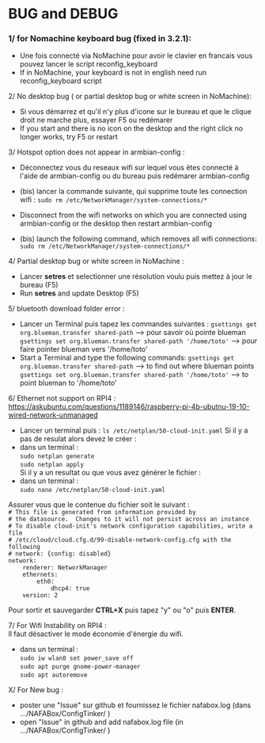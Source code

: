 
# BUG and DEBUG

### 1/ for Nomachine keyboard bug (fixed in 3.2.1):

- Une fois connecté via NoMachine pour avoir le clavier en francais vous pouvez lancer le script reconfig_keyboard    
- If in NoMachine, your keyboard is not in english need run reconfig_keyboard script    

2/ No desktop bug ( or partial desktop bug or white screen in NoMachine):

- Si vous démarrez et qu'il n'y plus d'icone sur le bureau et que le clique droit ne marche plus, essayer F5 ou redémarer    
- If you start and there is no icon on the desktop and the right click no longer works, try F5 or restart     

3/ Hotspot option does not appear in armbian-config :

- Déconnectez vous du reseaux wifi sur lequel vous êtes connecté à l'aide de armbian-config ou du bureau puis redémarer armbian-config     
- (bis) lancer la commande suivante, qui supprime toute les connection wifi : `sudo rm /etc/NetworkManager/system-connections/*`    

- Disconnect from the wifi networks on which you are connected using armbian-config or the desktop then restart armbian-config     
- (bis) launch the following command, which removes all wifi connections: `sudo rm /etc/NetworkManager/system-connections/*`    

4/ Partial desktop bug or white screen in NoMachine :

- Lancer **setres** et selectionner une résolution voulu puis mettez à jour le bureau (F5)   
- Run **setres** and update Desktop (F5)   

5/ bluetooth download folder error : 

- Lancer un Terminal puis tapez les commandes suivantes :
    `gsettings get org.blueman.transfer shared-path`  --> pour savoir où pointe blueman
    `gsettings set org.blueman.transfer shared-path '/home/toto'`  --> pour faire pointer blueman vers '/home/toto'
- Start a Terminal and type the following commands:
     `gsettings get org.blueman.transfer shared-path` --> to find out where blueman points
     `gsettings set org.blueman.transfer shared-path '/home/toto'` --> to point blueman to '/home/toto'
     
6/ Ethernet not support on RPI4 :    
https://askubuntu.com/questions/1189146/raspberry-pi-4b-ubutnu-19-10-wired-network-unmanaged    
- Lancer un terminal puis :
    `ls /etc/netplan/50-cloud-init.yaml`
Si il y a pas de resulat alors devez le créer :   
- dans un terminal :    
    `sudo netplan generate`    
    `sudo netplan apply`   
Si il y a un resultat ou que vous avez générer le fichier :    
- dans un terminal :    
    `sudo nano /etc/netplan/50-cloud-init.yaml`    
    
Assurer vous que le contenue du fichier soit le suivant :    
`# This file is generated from information provided by`   
`# the datasource.  Changes to it will not persist across an instance`   
`# To disable cloud-init's network configuration capabilities, write a file`   
`# /etc/cloud/cloud.cfg.d/99-disable-network-config.cfg with the following`   
`# network: {config: disabled}`   
`network:`   
`    renderer: NetworkManager`   
`    ethernets:`   
`        eth0:`   
`            dhcp4: true`   
`    version: 2`   
    
Pour sortir et sauvegarder __CTRL+X__ puis tapez "y" ou "o" puis __ENTER__.

7/ For Wifi Instability on RPI4 :  
Il faut désactiver le mode économie d'énergie du wifi.
- dans un terminal :   
    `sudo iw wlan0 set power_save off`    
    `sudo apt purge gnome-power-manager`    
    `sudo apt autoremove`   

X/ For New bug :

- poster une "Issue" sur github et fournissez le fichier nafabox.log (dans .../NAFABox/ConfigTinker/ )    
- open "Issue" in github and add nafabox.log file (in .../NAFABox/ConfigTinker/ )   
